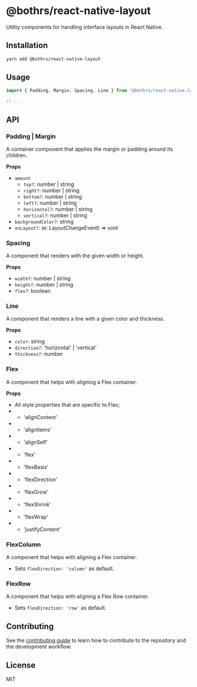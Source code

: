 # @bothrs/react-native-layout

Utility components for handling interface layouts in React Native.

## Installation

```sh
yarn add @bothrs/react-native-layout
```

## Usage

```js
import { Padding, Margin, Spacing, Line } from "@bothrs/react-native-layout";

// ...
```

## API

### Padding | Margin

A container component that applies the margin or padding around its children.

**Props**

- `amount`
  - `top?`: number | string
  - `right?`: number | string
  - `bottom?`: number | string
  - `left?`: number | string
  - `horizontal?`: number | string
  - `vertical?`: number | string
- `backgroundColor?`: string
- `onLayout?`: (e: LayoutChangeEvent) => void

### Spacing

A component that renders with the given width or height.

**Props**

- `width?`: number | string
- `height?`: number | string
- `flex?`: boolean

### Line

A component that renders a line with a given color and thickness.

**Props**

- `color`: string
- `direction?`: 'horizontal' | 'vertical'
- `thickness?`: number

### Flex

A component that helps with aligning a Flex container.

**Props**

- All style properties that are specific to Flex;
- - 'alignContent'
- - 'alignItems'
- - 'alignSelf'
- - 'flex'
- - 'flexBasis'
- - 'flexDirection'
- - 'flexGrow'
- - 'flexShrink'
- - 'flexWrap'
- - 'justifyContent'

### FlexColumn

A component that helps with aligning a Flex container.

- Sets `flexDirection: 'column'` as default.

### FlexRow

A component that helps with aligning a Flex Row container.

- Sets `flexDirection: 'row'` as default.

## Contributing

See the [contributing guide](CONTRIBUTING.md) to learn how to contribute to the repository and the development workflow.

## License

MIT
